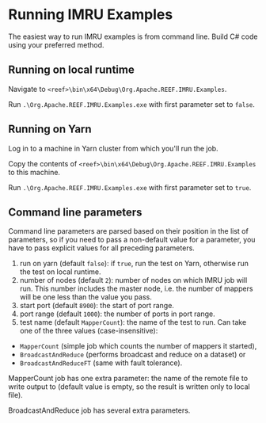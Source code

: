 # Running IMRU Examples

The easiest way to run IMRU examples is from command line.
Build C# code using your preferred method.

## Running on local runtime

Navigate to `<reef>\bin\x64\Debug\Org.Apache.REEF.IMRU.Examples`. 

Run `.\Org.Apache.REEF.IMRU.Examples.exe` with first parameter set to `false`.

## Running on Yarn

Log in to a machine in Yarn cluster from which you'll run the job.

Copy the contents of `<reef>\bin\x64\Debug\Org.Apache.REEF.IMRU.Examples` to this machine.

Run `.\Org.Apache.REEF.IMRU.Examples.exe` with first parameter set to `true`.

## Command line parameters

Command line parameters are parsed based on their position in the list of parameters, so if you need to pass a non-default value for a parameter, you have to pass explicit values for all preceding parameters.

1. run on yarn (default `false`): if `true`, run the test on Yarn, otherwise run the test on local runtime.
2. number of nodes (default `2`): number of nodes on which IMRU job will run. This number includes the master node, i.e. the number of mappers will be one less than the value you pass.
3. start port (default `8900`): the start of port range.
4. port range (default `1000`): the number of ports in port range.
5. test name (default `MapperCount`): the name of the test to run. Can take one of the three values (case-insensitive): 
* `MapperCount` (simple job which counts the number of mappers it started), 
* `BroadcastAndReduce` (performs broadcast and reduce on a dataset) or
* `BroadcastAndReduceFT` (same with fault tolerance).

MapperCount job has one extra parameter: the name of the remote file to write output to (default value is empty, so the result is written only to local file).

BroadcastAndReduce job has several extra parameters.
